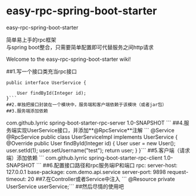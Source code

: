 # easy-rpc-spring-boot-starter
easy-rpc-spring-boot-starter

简单易上手的rpc框架  
与spring boot整合，只需要简单配置即可代替服务之间http请求


Welcome to the easy-rpc-spring-boot-starter wiki!

##1.写一个接口类充当rpc接口
```
public interface UserService {

    User findById(Integer id);
}```
##2.单独把接口封装在一个模块中，服务端和客户端依赖于该模块（或者jar包）
##3.服务端添加依赖
```
<dependency>
    <groupId>com.github.lyrric</groupId>
	<artifactId>spring-boot-starter-rpc-server</artifactId>
	<version>1.0-SNAPSHOT</version>
</dependency>```
##4.服务端实现UserService接口，并添加**@RpcService**注解
```
@Service
@RpcService
public class UserServiceImpl implements UserService {
    @Override
    public User findById(Integer id) {
        User user = new User();
        user.setId(1);
        user.setUsername("test");
        return user;
    }
}```
##5.客户端（请求端）添加依赖
```
<dependency>
	<groupId>com.github.lyrric</groupId>
	<artifactId>spring-boot-starter-rpc-client</artifactId>
	<version>1.0-SNAPSHOT</version>
</dependency>```
##6.配置接口路径和rpc服务端IP和端口
    rpc:
        server-host: 127.0.0.1
        base-package: com.demo.api.service
        server-port: 9898
        request-timeout: 20
##7.在Controller或者Service中注入
```
@Resource
private UserService userService;```
##然后尽情的使用吧
